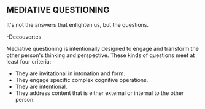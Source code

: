 ## MEDIATIVE QUESTIONING

It's not the answers that enlighten us, but the questions.

-Decouvertes

Mediative questioning is intentionally designed to engage and transform the other person's thinking and perspective. These kinds of questions meet at least four criteria:

- They are invitational in intonation and form.
- They engage specific complex cognitive operations.
- They are intentional.
- They address content that is either external or internal to the other person.